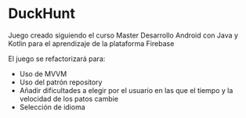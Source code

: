 # DuckHunt
Juego creado siguiendo el curso Master Desarrollo Android con Java y Kotlin para el aprendizaje de
la plataforma Firebase

El juego se refactorizará para:

- Uso de MVVM
- Uso del patrón repository
- Añadir dificultades a elegir por el usuario en las que el tiempo y la velocidad de los patos cambie
- Selección de idioma
